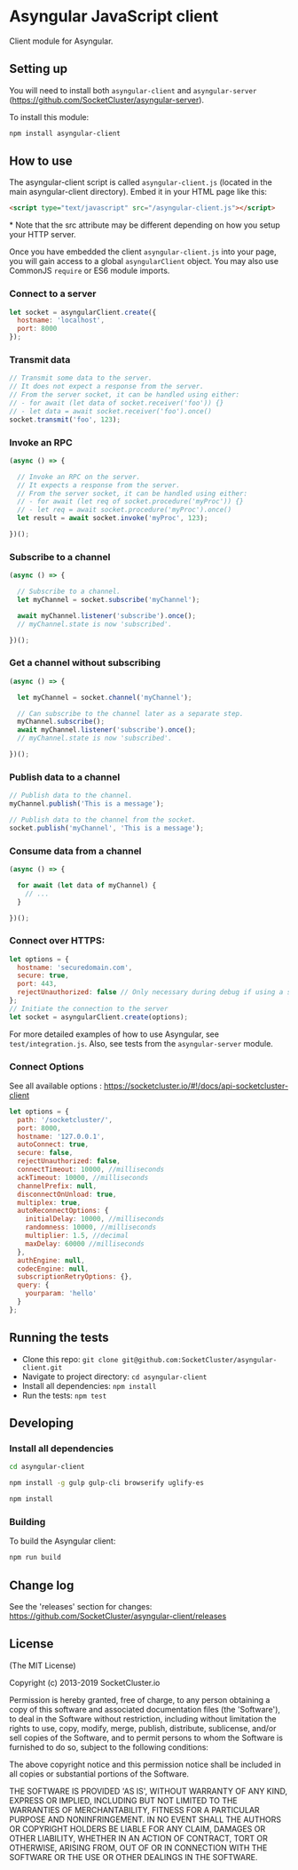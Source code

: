 Asyngular JavaScript client
======

Client module for Asyngular.

## Setting up

You will need to install both ```asyngular-client``` and ```asyngular-server``` (https://github.com/SocketCluster/asyngular-server).

To install this module:
```bash
npm install asyngular-client
```

## How to use

The asyngular-client script is called `asyngular-client.js` (located in the main asyngular-client directory).
Embed it in your HTML page like this:
```html
<script type="text/javascript" src="/asyngular-client.js"></script>
```
\* Note that the src attribute may be different depending on how you setup your HTTP server.

Once you have embedded the client `asyngular-client.js` into your page, you will gain access to a global `asyngularClient` object.
You may also use CommonJS `require` or ES6 module imports.

### Connect to a server

```js
let socket = asyngularClient.create({
  hostname: 'localhost',
  port: 8000
});
```

### Transmit data

```js
// Transmit some data to the server.
// It does not expect a response from the server.
// From the server socket, it can be handled using either:
// - for await (let data of socket.receiver('foo')) {}
// - let data = await socket.receiver('foo').once()
socket.transmit('foo', 123);
```

### Invoke an RPC

```js
(async () => {

  // Invoke an RPC on the server.
  // It expects a response from the server.
  // From the server socket, it can be handled using either:
  // - for await (let req of socket.procedure('myProc')) {}
  // - let req = await socket.procedure('myProc').once()
  let result = await socket.invoke('myProc', 123);

})();
```

### Subscribe to a channel

```js
(async () => {

  // Subscribe to a channel.
  let myChannel = socket.subscribe('myChannel');

  await myChannel.listener('subscribe').once();
  // myChannel.state is now 'subscribed'.

})();
```

### Get a channel without subscribing

```js
(async () => {

  let myChannel = socket.channel('myChannel');

  // Can subscribe to the channel later as a separate step.
  myChannel.subscribe();
  await myChannel.listener('subscribe').once();
  // myChannel.state is now 'subscribed'.

})();
```

### Publish data to a channel

```js
// Publish data to the channel.
myChannel.publish('This is a message');

// Publish data to the channel from the socket.
socket.publish('myChannel', 'This is a message');
```

### Consume data from a channel

```js
(async () => {

  for await (let data of myChannel) {
    // ...
  }

})();
```

### Connect over HTTPS:

```js
let options = {
  hostname: 'securedomain.com',
  secure: true,
  port: 443,
  rejectUnauthorized: false // Only necessary during debug if using a self-signed certificate
};
// Initiate the connection to the server
let socket = asyngularClient.create(options);
```

For more detailed examples of how to use Asyngular, see `test/integration.js`.
Also, see tests from the `asyngular-server` module.

### Connect Options

See all available options : https://socketcluster.io/#!/docs/api-socketcluster-client
```js
let options = {
  path: '/socketcluster/',
  port: 8000,
  hostname: '127.0.0.1',
  autoConnect: true,
  secure: false,
  rejectUnauthorized: false,
  connectTimeout: 10000, //milliseconds
  ackTimeout: 10000, //milliseconds
  channelPrefix: null,
  disconnectOnUnload: true,
  multiplex: true,
  autoReconnectOptions: {
    initialDelay: 10000, //milliseconds
    randomness: 10000, //milliseconds
    multiplier: 1.5, //decimal
    maxDelay: 60000 //milliseconds
  },
  authEngine: null,
  codecEngine: null,
  subscriptionRetryOptions: {},
  query: {
    yourparam: 'hello'
  }
};
```

## Running the tests

- Clone this repo: `git clone git@github.com:SocketCluster/asyngular-client.git`
- Navigate to project directory: `cd asyngular-client`
- Install all dependencies: `npm install`
- Run the tests: `npm test`

## Developing

### Install all dependencies

```bash
cd asyngular-client

npm install -g gulp gulp-cli browserify uglify-es

npm install
```

### Building

To build the Asyngular client:

```bash
npm run build
```

## Change log

See the 'releases' section for changes: https://github.com/SocketCluster/asyngular-client/releases

## License

(The MIT License)

Copyright (c) 2013-2019 SocketCluster.io

Permission is hereby granted, free of charge, to any person obtaining a copy of this software and associated documentation files (the 'Software'), to deal in the Software without restriction, including without limitation the rights to use, copy, modify, merge, publish, distribute, sublicense, and/or sell copies of the Software, and to permit persons to whom the Software is furnished to do so, subject to the following conditions:

The above copyright notice and this permission notice shall be included in all copies or substantial portions of the Software.

THE SOFTWARE IS PROVIDED 'AS IS', WITHOUT WARRANTY OF ANY KIND, EXPRESS OR IMPLIED, INCLUDING BUT NOT LIMITED TO THE WARRANTIES OF MERCHANTABILITY, FITNESS FOR A PARTICULAR PURPOSE AND NONINFRINGEMENT. IN NO EVENT SHALL THE AUTHORS OR COPYRIGHT HOLDERS BE LIABLE FOR ANY CLAIM, DAMAGES OR OTHER LIABILITY, WHETHER IN AN ACTION OF CONTRACT, TORT OR OTHERWISE, ARISING FROM, OUT OF OR IN CONNECTION WITH THE SOFTWARE OR THE USE OR OTHER DEALINGS IN THE SOFTWARE.
